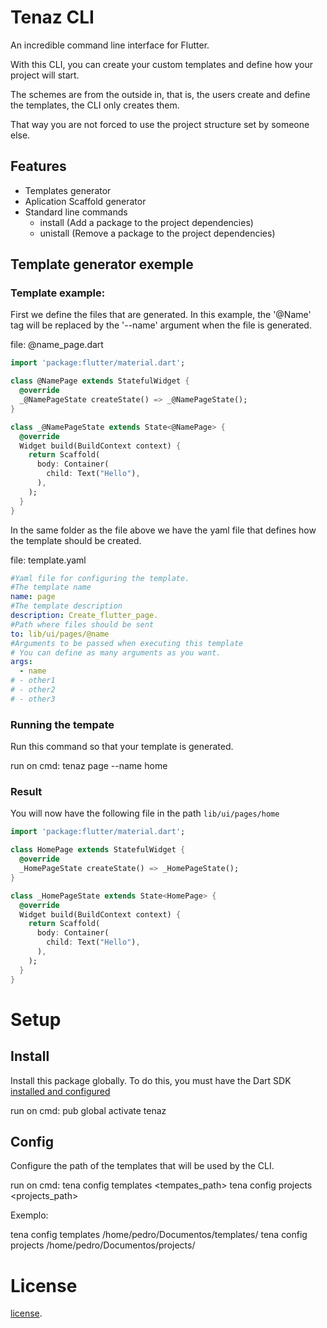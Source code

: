 # Tenaz CLI
 
An incredible command line interface for Flutter.

With this CLI, you can create your custom templates and define how your project will start.

The schemes are from the outside in, that is, the users create and define the templates, the CLI only creates them.

That way you are not forced to use the project structure set by someone else.

## Features
- Templates generator
- Aplication Scaffold generator
- Standard line commands
    - install (Add a package to the project dependencies)
    - unistall (Remove a package to the project dependencies)


## Template generator exemple

### Template example:

First we define the files that are generated.
In this example, the '@Name' tag will be replaced by the '--name' argument when the file is generated.

file: @name_page.dart
```dart
import 'package:flutter/material.dart';

class @NamePage extends StatefulWidget {
  @override
  _@NamePageState createState() => _@NamePageState();
}

class _@NamePageState extends State<@NamePage> {
  @override
  Widget build(BuildContext context) {
    return Scaffold(
      body: Container(
        child: Text("Hello"),
      ),
    );
  }
}
```
In the same folder as the file above we have the yaml file that defines how the template should be created.

file: template.yaml
```yaml
#Yaml file for configuring the template.
#The template name
name: page
#The template description
description: Create_flutter_page.
#Path where files should be sent
to: lib/ui/pages/@name
#Arguments to be passed when executing this template
# You can define as many arguments as you want.
args:
  - name
# - other1
# - other2
# - other3
```

### Running the tempate

Run this command so that your template is generated.

run on cmd:
tenaz page --name home

### Result 

You will now have the following file in the path `lib/ui/pages/home`

```dart
import 'package:flutter/material.dart';

class HomePage extends StatefulWidget {
  @override
  _HomePageState createState() => _HomePageState();
}

class _HomePageState extends State<HomePage> {
  @override
  Widget build(BuildContext context) {
    return Scaffold(
      body: Container(
        child: Text("Hello"),
      ),
    );
  }
}
```

# Setup

## Install

Install this package globally. To do this, you must have the Dart SDK [installed and configured](https://dart.dev/get-dart) 

run on cmd: 
pub global activate tenaz

## Config

Configure the path of the templates that will be used by the CLI.

run on cmd: 
tena config templates <tempates_path>
tena config projects <projects_path>

Exemplo: 

tena config templates /home/pedro/Documentos/templates/
tena config projects /home/pedro/Documentos/projects/

# License

[license](https://github.com/dart-lang/stagehand/blob/master/LICENSE).
